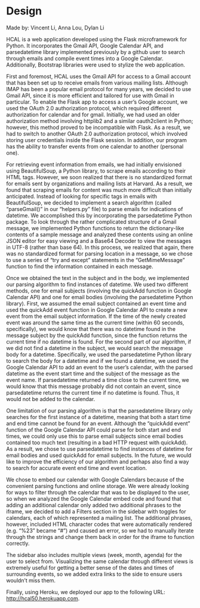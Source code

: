 # Design #

Made by: Vincent Li, Anna Lou, Dylan Li  
  
  
HCAL is a web application developed using the Flask microframework for Python. It incorporates the Gmail API, Google Calendar API, and parsedatetime library implemented previously by a github user to search through emails and compile event times into a Google Calendar. Additionally, Bootstrap libraries were used to stylize the web application.  

First and foremost, HCAL uses the Gmail API for access to a Gmail account that has been set up to receive emails from various mailing lists. Although IMAP has been a popular email protocol for many years, we decided to use Gmail API, since it is more efficient and tailored for use with Gmail in particular. To enable the Flask app to access a user’s Google account, we used the OAuth 2.0 authorization protocol, which required different authorization for calendar and for gmail. Initially, we had used an older authorization method involving httplib2 and a similar oauth2client in Python; however, this method proved to be incompatible with Flask. As a result, we had to switch to another OAuth 2.0 authorization protocol, which involved storing user credentials inside the Flask session. In addition, our program has the ability to transfer events from one calendar to another (personal one).  

For retrieving event information from emails, we had initially envisioned using BeautifulSoup, a Python library, to scrape emails according to their HTML tags. However, we soon realized that there is no standardized format for emails sent by organizations and mailing lists at Harvard. As a result, we found that scraping emails for content was much more difficult than initially anticipated. Instead of looking for specific tags in emails with BeautifulSoup, we decided to implement a search algorithm (called “parseGmail()” in our “helpers.py” file) to parse emails for indications of datetime. We accomplished this by incorporating the parsedatetime Python package. To look through the rather complicated structure of a Gmail message, we implemented Python functions to return the dictionary-like contents of a sample message and analyzed these contents using an online JSON editor for easy viewing and a Base64 Decoder to view the messages in UTF-8 (rather than base 64). In this process, we realized that again, there was no standardized format for parsing location in a message, so we chose to use a series of “try and except” statements in the “GetMimeMessage” function to find the information contained in each message.  

Once we obtained the text in the subject and in the body, we implemented our parsing algorithm to find instances of datetime. We used two different methods, one for email subjects (involving the quickAdd function in Google Calendar API) and one for email bodies (involving the parsedatetime Python library). First, we assumed the email subject contained an event time and used the quickAdd event function in Google Calendar API to create a new event from the email subject information. If the time of the newly created event was around the same time as the current time (within 60 seconds, specifically), we would know that there was no datetime found in the message subject by the quickAdd function, since the function returns the current time if no datetime is found. For the second part of our algorithm, if we did not find a datetime in the subject, we would search the message body for a datetime. Specifically, we used the parsedatetime Python library to search the body for a datetime and if we found a datetime, we used the Google Calendar API to add an event to the user’s calendar, with the parsed datetime as the event start time and the subject of the message as the event name. If parsedatetime returned a time close to the current time, we would know that this message probably did not contain an event, since parsedatetime returns the current time if no datetime is found. Thus, it would not be added to the calendar.  

One limitation of our parsing algorithm is that the parsedatetime library only searches for the first instance of a datetime, meaning that both a start time and end time cannot be found for an event. Although the “quickAdd event” function of the Google Calendar API could parse for both start and end times, we could only use this to parse email subjects since email bodies contained too much text (resulting in a bad HTTP request with quickAdd). As a result, we chose to use parsedatetime to find instances of datetime for email bodies and used quickAdd for email subjects. In the future, we would like to improve the efficiency of our algorithm and perhaps also find a way to search for accurate event end time and event location.  

We chose to embed our calendar with Google Calendars because of the convenient parsing functions and online storage. We were already looking for ways to filter through the calendar that was to be displayed to the user, so when we analyzed the Google Calendar embed code and found that adding an additional calendar only added two additional phrases to the iframe, we decided to add a Filters section in the sidebar with toggles for calendars, each of which represented a mailing list. The additional phrases, however, included HTML character codes that were automatically rendered (e.g. “%23” became “#”) and caused an error, so we had to manually iterate through the strings and change them back in order for the iframe to function correctly.  

The sidebar also includes multiple views (week, month, agenda) for the user to select from. Visualizing the same calendar through different views is extremely useful for getting a better sense of the dates and times of surrounding events, so we added extra links to the side to ensure users wouldn’t miss them.  

Finally, using Heroku, we deployed our app to the following URL: http://hcal50.herokuapp.com.  
